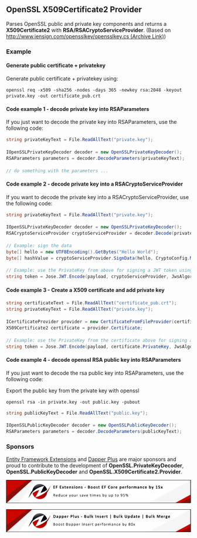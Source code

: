 ## OpenSSL X509Certificate2 Provider
Parses OpenSSL public and private key components and returns a **X509Certificate2** with **RSA/RSACryptoServiceProvider**. (Based on [http://www.jensign.com/opensslkey/opensslkey.cs (Archive Link)](https://web.archive.org/web/20171205121514/http://www.jensign.com/opensslkey/opensslkey.cs))

### Example

#### Generate public certificate + privatekey
Generate public certificate + privatekey using:
```
openssl req -x509 -sha256 -nodes -days 365 -newkey rsa:2048 -keyout private.key -out certificate_pub.crt
```

#### Code example 1 - decode private key into RSAParameters
If you just want to decode the private key into RSAParameters, use the following code:
```csharp
string privateKeyText = File.ReadAllText("private.key");

IOpenSSLPrivateKeyDecoder decoder = new OpenSSLPrivateKeyDecoder();
RSAParameters parameters = decoder.DecodeParameters(privateKeyText);

// do something with the parameters ...
```

#### Code example 2 - decode private key into a RSACryptoServiceProvider
If you want to decode the private key into a RSACryptoServiceProvider, use the following code:
```csharp
string privateKeyText = File.ReadAllText("private.key");

IOpenSSLPrivateKeyDecoder decoder = new OpenSSLPrivateKeyDecoder();
RSACryptoServiceProvider cryptoServiceProvider = decoder.Decode(privateKeyText);

// Example: sign the data
byte[] hello = new UTF8Encoding().GetBytes("Hello World");
byte[] hashValue = cryptoServiceProvider.SignData(hello, CryptoConfig.MapNameToOID("SHA256"));

// Example: use the PrivateKey from above for signing a JWT token using Jose.Jwt:
string token = Jose.JWT.Encode(payload, cryptoServiceProvider, JwsAlgorithm.RS256);
```

#### Code example 3 - Create a X509 certificate and add private key
```csharp
string certificateText = File.ReadAllText("certificate_pub.crt");
string privateKeyText = File.ReadAllText("private.key");

ICertificateProvider provider = new CertificateFromFileProvider(certificateText, privateKeyText);
X509Certificate2 certificate = provider.Certificate;

// Example: use the PrivateKey from the certificate above for signing a JWT token using Jose.Jwt:
string token = Jose.JWT.Encode(payload, certificate.PrivateKey, JwsAlgorithm.RS256);
```

#### Code example 4 - decode openssl RSA public key into RSAParameters
If you just want to decode the rsa public key into RSAParameters, use the following code:

Export the public key from the private key with openssl
```
openssl rsa -in private.key -out public.key -pubout
```

```csharp
string publicKeyText = File.ReadAllText("public.key");

IOpenSSLPublicKeyDecoder decoder = new OpenSSLPublicKeyDecoder();
RSAParameters parameters = decoder.DecodeParameters(publicKeyText);
```

### Sponsors

[Entity Framework Extensions](https://entityframework-extensions.net/?utm_source=StefH) and [Dapper Plus](https://dapper-plus.net/?utm_source=StefH) are major sponsors and proud to contribute to the development of **OpenSSL.PrivateKeyDecoder**, **OpenSSL.PublicKeyDecoder** and **OpenSSL.X509Certificate2.Provider**.

[![Entity Framework Extensions](https://raw.githubusercontent.com/StefH/resources/main/sponsor/entity-framework-extensions-sponsor.png)](https://entityframework-extensions.net/bulk-insert?utm_source=StefH)

[![Dapper Plus](https://raw.githubusercontent.com/StefH/resources/main/sponsor/dapper-plus-sponsor.png)](https://dapper-plus.net/bulk-insert?utm_source=StefH)